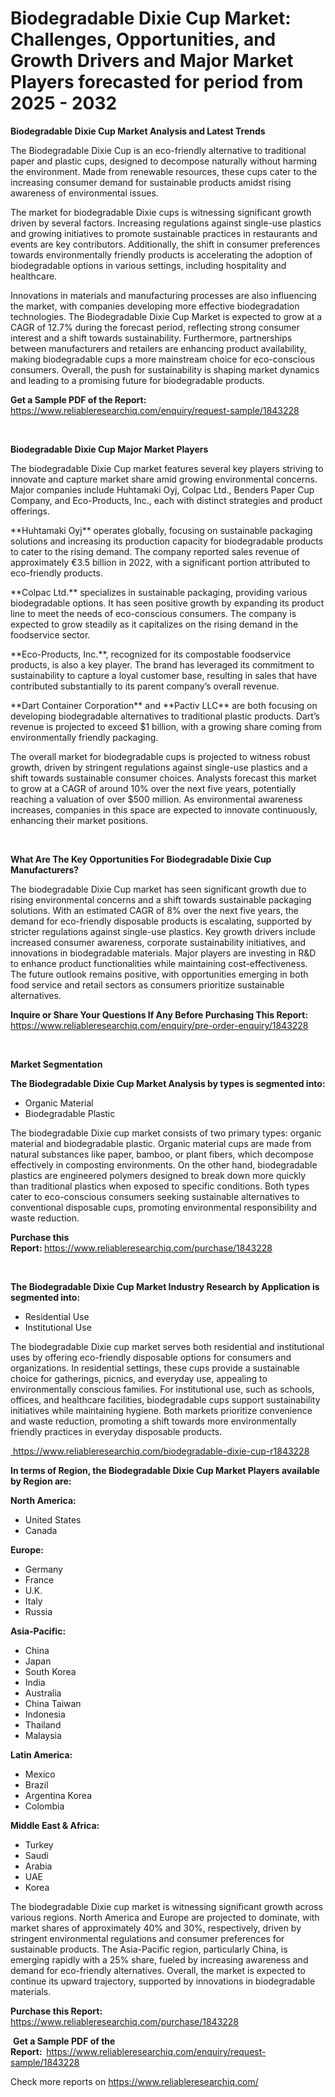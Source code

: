 <p><h1>Biodegradable Dixie Cup Market: Challenges, Opportunities, and Growth Drivers and Major Market Players forecasted for period from 2025 - 2032</h1></p><p><strong>Biodegradable Dixie Cup Market Analysis and Latest Trends</strong></p>
<p><p>The Biodegradable Dixie Cup is an eco-friendly alternative to traditional paper and plastic cups, designed to decompose naturally without harming the environment. Made from renewable resources, these cups cater to the increasing consumer demand for sustainable products amidst rising awareness of environmental issues.</p><p>The market for biodegradable Dixie cups is witnessing significant growth driven by several factors. Increasing regulations against single-use plastics and growing initiatives to promote sustainable practices in restaurants and events are key contributors. Additionally, the shift in consumer preferences towards environmentally friendly products is accelerating the adoption of biodegradable options in various settings, including hospitality and healthcare.</p><p>Innovations in materials and manufacturing processes are also influencing the market, with companies developing more effective biodegradation technologies. The Biodegradable Dixie Cup Market is expected to grow at a CAGR of 12.7% during the forecast period, reflecting strong consumer interest and a shift towards sustainability. Furthermore, partnerships between manufacturers and retailers are enhancing product availability, making biodegradable cups a more mainstream choice for eco-conscious consumers. Overall, the push for sustainability is shaping market dynamics and leading to a promising future for biodegradable products.</p></p>
<p><strong>Get a Sample PDF of the Report:&nbsp;</strong> <a href="https://www.reliableresearchiq.com/enquiry/request-sample/1843228?utm_campaign=2346&utm_medium=2&utm_source=Github&utm_content=ia&utm_term=10022025&utm_id=biodegradable-dixie-cup">https://www.reliableresearchiq.com/enquiry/request-sample/1843228</a></p>
<p>&nbsp;</p>
<p><strong>Biodegradable Dixie Cup Major Market Players</strong></p>
<p><p>The biodegradable Dixie Cup market features several key players striving to innovate and capture market share amid growing environmental concerns. Major companies include Huhtamaki Oyj, Colpac Ltd., Benders Paper Cup Company, and Eco-Products, Inc., each with distinct strategies and product offerings.</p><p>**Huhtamaki Oyj** operates globally, focusing on sustainable packaging solutions and increasing its production capacity for biodegradable products to cater to the rising demand. The company reported sales revenue of approximately €3.5 billion in 2022, with a significant portion attributed to eco-friendly products.</p><p>**Colpac Ltd.** specializes in sustainable packaging, providing various biodegradable options. It has seen positive growth by expanding its product line to meet the needs of eco-conscious consumers. The company is expected to grow steadily as it capitalizes on the rising demand in the foodservice sector.</p><p>**Eco-Products, Inc.**, recognized for its compostable foodservice products, is also a key player. The brand has leveraged its commitment to sustainability to capture a loyal customer base, resulting in sales that have contributed substantially to its parent company’s overall revenue.</p><p>**Dart Container Corporation** and **Pactiv LLC** are both focusing on developing biodegradable alternatives to traditional plastic products. Dart’s revenue is projected to exceed $1 billion, with a growing share coming from environmentally friendly packaging.</p><p>The overall market for biodegradable cups is projected to witness robust growth, driven by stringent regulations against single-use plastics and a shift towards sustainable consumer choices. Analysts forecast this market to grow at a CAGR of around 10% over the next five years, potentially reaching a valuation of over $500 million. As environmental awareness increases, companies in this space are expected to innovate continuously, enhancing their market positions.</p></p>
<p>&nbsp;</p>
<p><strong>What Are The Key Opportunities For Biodegradable Dixie Cup Manufacturers?</strong></p>
<p><p>The biodegradable Dixie Cup market has seen significant growth due to rising environmental concerns and a shift towards sustainable packaging solutions. With an estimated CAGR of 8% over the next five years, the demand for eco-friendly disposable products is escalating, supported by stricter regulations against single-use plastics. Key growth drivers include increased consumer awareness, corporate sustainability initiatives, and innovations in biodegradable materials. Major players are investing in R&D to enhance product functionalities while maintaining cost-effectiveness. The future outlook remains positive, with opportunities emerging in both food service and retail sectors as consumers prioritize sustainable alternatives.</p></p>
<p><strong>Inquire or Share Your Questions If Any Before Purchasing This Report:</strong> <a href="https://www.reliableresearchiq.com/enquiry/pre-order-enquiry/1843228?utm_campaign=2346&utm_medium=2&utm_source=Github&utm_content=ia&utm_term=10022025&utm_id=biodegradable-dixie-cup">https://www.reliableresearchiq.com/enquiry/pre-order-enquiry/1843228</a></p>
<p>&nbsp;</p>
<p><strong>Market Segmentation</strong></p>
<p><strong>The Biodegradable Dixie Cup Market Analysis by types is segmented into:</strong></p>
<p><ul><li>Organic Material</li><li>Biodegradable Plastic</li></ul></p>
<p><p>The biodegradable Dixie cup market consists of two primary types: organic material and biodegradable plastic. Organic material cups are made from natural substances like paper, bamboo, or plant fibers, which decompose effectively in composting environments. On the other hand, biodegradable plastics are engineered polymers designed to break down more quickly than traditional plastics when exposed to specific conditions. Both types cater to eco-conscious consumers seeking sustainable alternatives to conventional disposable cups, promoting environmental responsibility and waste reduction.</p></p>
<p><strong>Purchase this Report:&nbsp;</strong><a href="https://www.reliableresearchiq.com/purchase/1843228?utm_campaign=2346&utm_medium=2&utm_source=Github&utm_content=ia&utm_term=10022025&utm_id=biodegradable-dixie-cup">https://www.reliableresearchiq.com/purchase/1843228</a></p>
<p>&nbsp;</p>
<p><strong>The Biodegradable Dixie Cup Market Industry Research by Application is segmented into:</strong></p>
<p><ul><li>Residential Use</li><li>Institutional Use</li></ul></p>
<p><p>The biodegradable Dixie cup market serves both residential and institutional uses by offering eco-friendly disposable options for consumers and organizations. In residential settings, these cups provide a sustainable choice for gatherings, picnics, and everyday use, appealing to environmentally conscious families. For institutional use, such as schools, offices, and healthcare facilities, biodegradable cups support sustainability initiatives while maintaining hygiene. Both markets prioritize convenience and waste reduction, promoting a shift towards more environmentally friendly practices in everyday disposable products.</p></p>
<p><a href="https://www.reliableresearchiq.com/biodegradable-dixie-cup-r1843228?utm_campaign=2346&utm_medium=2&utm_source=Github&utm_content=ia&utm_term=10022025&utm_id=biodegradable-dixie-cup">&nbsp;https://www.reliableresearchiq.com/biodegradable-dixie-cup-r1843228</a></p>
<p><strong>In terms of Region, the Biodegradable Dixie Cup Market Players available by Region are:</strong></p>
<p>
    <p> <strong> North America: </strong>
        <ul>
            <li>United States</li>
            <li>Canada</li>
        </ul>
        </p> 
    <p> <strong> Europe: </strong>
        <ul>
            <li>Germany</li>
            <li>France</li>
            <li>U.K.</li>
            <li>Italy</li>
            <li>Russia</li>
        </ul>
        </p> 
    <p> <strong> Asia-Pacific: </strong>
        <ul>
            <li>China</li>
            <li>Japan</li>
            <li>South Korea</li>
            <li>India</li>
            <li>Australia</li>
            <li>China Taiwan</li>
            <li>Indonesia</li>
            <li>Thailand</li>
            <li>Malaysia</li>
        </ul>
        </p> 
    <p> <strong> Latin America: </strong>
        <ul>
            <li>Mexico</li>
            <li>Brazil</li>
            <li>Argentina Korea</li>
            <li>Colombia</li>
        </ul>
        </p> 
    <p> <strong> Middle East & Africa: </strong>
        <ul>
            <li>Turkey</li>
            <li>Saudi</li>
            <li>Arabia</li>
            <li>UAE</li>
            <li>Korea</li>
        </ul>
    </p>
    </p>
<p><p>The biodegradable Dixie cup market is witnessing significant growth across various regions. North America and Europe are projected to dominate, with market shares of approximately 40% and 30%, respectively, driven by stringent environmental regulations and consumer preferences for sustainable products. The Asia-Pacific region, particularly China, is emerging rapidly with a 25% share, fueled by increasing awareness and demand for eco-friendly alternatives. Overall, the market is expected to continue its upward trajectory, supported by innovations in biodegradable materials.</p></p>
<p><strong>Purchase this Report: </strong><a href="https://www.reliableresearchiq.com/purchase/1843228?utm_campaign=2346&utm_medium=2&utm_source=Github&utm_content=ia&utm_term=10022025&utm_id=biodegradable-dixie-cup">https://www.reliableresearchiq.com/purchase/1843228</a></p>
<p>&nbsp;<strong>Get a Sample PDF of the Report:&nbsp;&nbsp;</strong><a href="https://www.reliableresearchiq.com/enquiry/request-sample/1843228?utm_campaign=2346&utm_medium=2&utm_source=Github&utm_content=ia&utm_term=10022025&utm_id=biodegradable-dixie-cup">https://www.reliableresearchiq.com/enquiry/request-sample/1843228</a></p>
<p><strong></strong></p>
<p>Check more reports on <a href="https://www.reliableresearchiq.com/?utm_campaign=2346&utm_medium=2&utm_source=Github&utm_content=ia&utm_term=10022025&utm_id=biodegradable-dixie-cup">https://www.reliableresearchiq.com/</a></p>